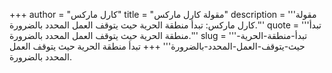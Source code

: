 +++
author = "كارل ماركس"
title = "مقولة كارل ماركس"
description = '''مقولة كارل ماركس: تبدأ منطقة الحرية حيث يتوقف العمل المحدد بالضرورة.'''
quote = '''تبدأ منطقة الحرية حيث يتوقف العمل المحدد بالضرورة.'''
slug = '''تبدأ-منطقة-الحرية-حيث-يتوقف-العمل-المحدد-بالضرورة'''
+++
تبدأ منطقة الحرية حيث يتوقف العمل المحدد بالضرورة.
